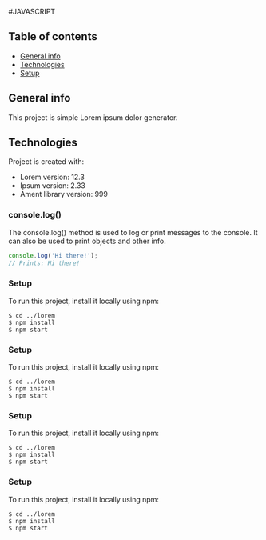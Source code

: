 #JAVASCRIPT 

## Table of contents
* [General info](#general-info)
* [Technologies](#technologies)
* [Setup](#setup)

## General info
This project is simple Lorem ipsum dolor generator.
	
## Technologies
Project is created with:
* Lorem version: 12.3
* Ipsum version: 2.33
* Ament library version: 999
	
### console.log()
The console.log() method is used to log or print messages to the console. It can also be used to print objects and other info.
```js
console.log('Hi there!');
// Prints: Hi there!
```

### Setup
To run this project, install it locally using npm:

```
$ cd ../lorem
$ npm install
$ npm start
```

### Setup
To run this project, install it locally using npm:

```
$ cd ../lorem
$ npm install
$ npm start
```

### Setup
To run this project, install it locally using npm:

```
$ cd ../lorem
$ npm install
$ npm start
```

### Setup
To run this project, install it locally using npm:

```
$ cd ../lorem
$ npm install
$ npm start
```
